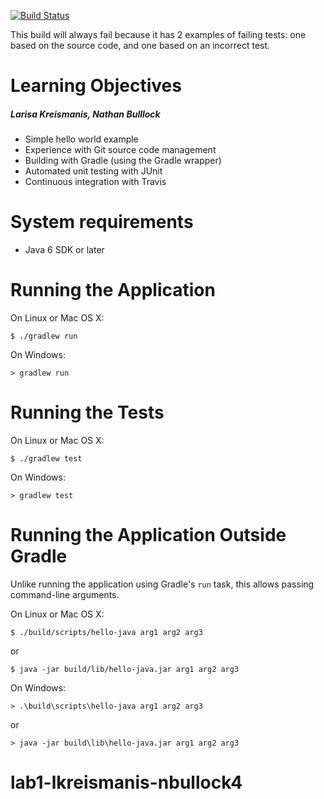 [![Build Status](https://travis-ci.org/LoyolaChicagoCode/hello-java.svg?branch=master)](https://travis-ci.org/LoyolaChicagoCode/hello-java)

This build will always fail because it has 2 examples of failing tests:
one based on the source code, and one based on an incorrect test.

# Learning Objectives
##### Larisa Kreismanis, Nathan Bulllock

* Simple hello world example
* Experience with Git source code management
* Building with Gradle (using the Gradle wrapper)
* Automated unit testing with JUnit
* Continuous integration with Travis

# System requirements

* Java 6 SDK or later

# Running the Application

On Linux or Mac OS X:

    $ ./gradlew run
	
On Windows:
	
    > gradlew run

# Running the Tests

On Linux or Mac OS X:

    $ ./gradlew test
	
On Windows:
	
    > gradlew test

# Running the Application Outside Gradle

Unlike running the application using Gradle's `run` task,
this allows passing command-line arguments.

On Linux or Mac OS X:

    $ ./build/scripts/hello-java arg1 arg2 arg3

or

    $ java -jar build/lib/hello-java.jar arg1 arg2 arg3

On Windows:

    > .\build\scripts\hello-java arg1 arg2 arg3

or

    > java -jar build\lib\hello-java.jar arg1 arg2 arg3
# lab1-lkreismanis-nbullock4
